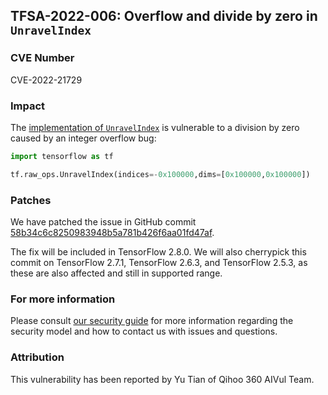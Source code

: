## TFSA-2022-006: Overflow and divide by zero in `UnravelIndex`

### CVE Number
CVE-2022-21729

### Impact
The [implementation of `UnravelIndex`](https://github.com/galeone/tensorflow/blob/5100e359aef5c8021f2e71c7b986420b85ce7b3d/tensorflow/core/kernels/unravel_index_op.cc#L36-L135) is vulnerable to a division by zero caused by an integer overflow bug:

```python
import tensorflow as tf

tf.raw_ops.UnravelIndex(indices=-0x100000,dims=[0x100000,0x100000])
```

### Patches
We have patched the issue in GitHub commit [58b34c6c8250983948b5a781b426f6aa01fd47af](https://github.com/galeone/tensorflow/commit/58b34c6c8250983948b5a781b426f6aa01fd47af).

The fix will be included in TensorFlow 2.8.0. We will also cherrypick this commit on TensorFlow 2.7.1, TensorFlow 2.6.3, and TensorFlow 2.5.3, as these are also affected and still in supported range.

### For more information
Please consult [our security guide](https://github.com/galeone/tensorflow/blob/master/SECURITY.md) for more information regarding the security model and how to contact us with issues and questions.

### Attribution
This vulnerability has been reported by Yu Tian of Qihoo 360 AIVul Team.
